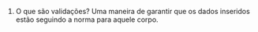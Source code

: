 1. O que são validações?
   Uma maneira de garantir que os dados inseridos estão seguindo a norma para aquele corpo.
